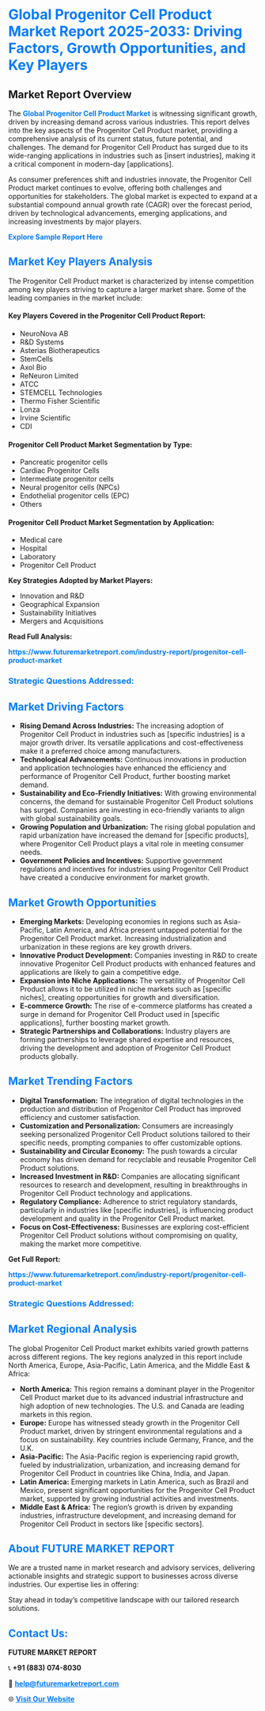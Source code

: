<h1 style="color: #007BFF;">Global Progenitor Cell Product Market Report 2025-2033: Driving Factors, Growth Opportunities, and Key Players</h1>

<section id="overview">
<h2>Market Report Overview</h2>
<p>The <a href="https://www.futuremarketreport.com/industry-report/progenitor-cell-product-market" style="color: #007BFF; text-decoration: none;"><strong>Global Progenitor Cell Product Market</strong></a> is witnessing significant growth, driven by increasing demand across various industries. This report delves into the key aspects of the Progenitor Cell Product market, providing a comprehensive analysis of its current status, future potential, and challenges. The demand for Progenitor Cell Product has surged due to its wide-ranging applications in industries such as [insert industries], making it a critical component in modern-day [applications].</p>
<p>As consumer preferences shift and industries innovate, the Progenitor Cell Product market continues to evolve, offering both challenges and opportunities for stakeholders. The global market is expected to expand at a substantial compound annual growth rate (CAGR) over the forecast period, driven by technological advancements, emerging applications, and increasing investments by major players.</p>
</section>

<section id="overview">
<p><a href="https://www.futuremarketreport.com/request-sample/reportId=122233" style="color: #007BFF; text-decoration: none;"><strong>Explore Sample Report Here</strong></a></p>
</section>

<section id="key-players">
<h2 style="color: #007BFF;">Market Key Players Analysis</h2>
<p>The Progenitor Cell Product market is characterized by intense competition among key players striving to capture a larger market share. Some of the leading companies in the market include:</p>
<h4>Key Players Covered in the Progenitor Cell Product Report:</h4>
<ul><li>NeuroNova AB</li><li>R&amp;D Systems</li><li>Asterias Biotherapeutics</li><li>StemCells</li><li>Axol Bio</li><li>ReNeuron Limited</li><li>ATCC</li><li>STEMCELL Technologies</li><li>Thermo Fisher Scientific</li><li>Lonza</li><li>Irvine Scientific</li><li>CDI</li></ul>
<h4>Progenitor Cell Product Market Segmentation by Type:</h4>
<ul><li>Pancreatic progenitor cells</li><li>Cardiac Progenitor Cells</li><li>Intermediate progenitor cells</li><li>Neural progenitor cells (NPCs)</li><li>Endothelial progenitor cells (EPC)</li><li>Others</li></ul>

<h4>Progenitor Cell Product Market Segmentation by Application:</h4>
<ul><li>Medical care</li><li>Hospital</li><li>Laboratory</li><li>Progenitor Cell Product</li></ul>
<p><strong>Key Strategies Adopted by Market Players:</strong></p>
<ul>
<li>Innovation and R&D</li>
<li>Geographical Expansion</li>
<li>Sustainability Initiatives</li>
<li>Mergers and Acquisitions</li>
</ul>
</section>

<section>
<p><strong>Read Full Analysis: </strong></p><a href="https://www.futuremarketreport.com/industry-report/progenitor-cell-product-market" style="color: #007BFF; text-decoration: none;"><strong>https://www.futuremarketreport.com/industry-report/progenitor-cell-product-market</strong></a>
<h3 style="color: #007BFF;">Strategic Questions Addressed:</h3>
</section>

<section id="driving-factors">
<h2 style="color: #007BFF;">Market Driving Factors</h2>
<ul>
<li><strong>Rising Demand Across Industries:</strong> The increasing adoption of Progenitor Cell Product in industries such as [specific industries] is a major growth driver. Its versatile applications and cost-effectiveness make it a preferred choice among manufacturers.</li>
<li><strong>Technological Advancements:</strong> Continuous innovations in production and application technologies have enhanced the efficiency and performance of Progenitor Cell Product, further boosting market demand.</li>
<li><strong>Sustainability and Eco-Friendly Initiatives:</strong> With growing environmental concerns, the demand for sustainable Progenitor Cell Product solutions has surged. Companies are investing in eco-friendly variants to align with global sustainability goals.</li>
<li><strong>Growing Population and Urbanization:</strong> The rising global population and rapid urbanization have increased the demand for [specific products], where Progenitor Cell Product plays a vital role in meeting consumer needs.</li>
<li><strong>Government Policies and Incentives:</strong> Supportive government regulations and incentives for industries using Progenitor Cell Product have created a conducive environment for market growth.</li>
</ul>
</section>

<section id="growth-opportunities">
<h2 style="color: #007BFF;">Market Growth Opportunities</h2>
<ul>
<li><strong>Emerging Markets:</strong> Developing economies in regions such as Asia-Pacific, Latin America, and Africa present untapped potential for the Progenitor Cell Product market. Increasing industrialization and urbanization in these regions are key growth drivers.</li>
<li><strong>Innovative Product Development:</strong> Companies investing in R&D to create innovative Progenitor Cell Product products with enhanced features and applications are likely to gain a competitive edge.</li>
<li><strong>Expansion into Niche Applications:</strong> The versatility of Progenitor Cell Product allows it to be utilized in niche markets such as [specific niches], creating opportunities for growth and diversification.</li>
<li><strong>E-commerce Growth:</strong> The rise of e-commerce platforms has created a surge in demand for Progenitor Cell Product used in [specific applications], further boosting market growth.</li>
<li><strong>Strategic Partnerships and Collaborations:</strong> Industry players are forming partnerships to leverage shared expertise and resources, driving the development and adoption of Progenitor Cell Product products globally.</li>
</ul>
</section>

<section id="trending-factors">
<h2 style="color: #007BFF;">Market Trending Factors</h2>
<ul>
<li><strong>Digital Transformation:</strong> The integration of digital technologies in the production and distribution of Progenitor Cell Product has improved efficiency and customer satisfaction.</li>
<li><strong>Customization and Personalization:</strong> Consumers are increasingly seeking personalized Progenitor Cell Product solutions tailored to their specific needs, prompting companies to offer customizable options.</li>
<li><strong>Sustainability and Circular Economy:</strong> The push towards a circular economy has driven demand for recyclable and reusable Progenitor Cell Product solutions.</li>
<li><strong>Increased Investment in R&D:</strong> Companies are allocating significant resources to research and development, resulting in breakthroughs in Progenitor Cell Product technology and applications.</li>
<li><strong>Regulatory Compliance:</strong> Adherence to strict regulatory standards, particularly in industries like [specific industries], is influencing product development and quality in the Progenitor Cell Product market.</li>
<li><strong>Focus on Cost-Effectiveness:</strong> Businesses are exploring cost-efficient Progenitor Cell Product solutions without compromising on quality, making the market more competitive.</li>
</ul>
</section>

<section>
<p><strong>Get Full Report: </strong></p><a href="https://www.futuremarketreport.com/industry-report/progenitor-cell-product-market" style="color: #007BFF; text-decoration: none;"><strong>https://www.futuremarketreport.com/industry-report/progenitor-cell-product-market</strong></a>
<h3 style="color: #007BFF;">Strategic Questions Addressed:</h3>
</section>


<section id="regional-analysis">
<h2 style="color: #007BFF;">Market Regional Analysis</h2>
<p>The global Progenitor Cell Product market exhibits varied growth patterns across different regions. The key regions analyzed in this report include North America, Europe, Asia-Pacific, Latin America, and the Middle East & Africa:</p>
<ul>
<li><strong>North America:</strong> This region remains a dominant player in the Progenitor Cell Product market due to its advanced industrial infrastructure and high adoption of new technologies. The U.S. and Canada are leading markets in this region.</li>
<li><strong>Europe:</strong> Europe has witnessed steady growth in the Progenitor Cell Product market, driven by stringent environmental regulations and a focus on sustainability. Key countries include Germany, France, and the U.K.</li>
<li><strong>Asia-Pacific:</strong> The Asia-Pacific region is experiencing rapid growth, fueled by industrialization, urbanization, and increasing demand for Progenitor Cell Product in countries like China, India, and Japan.</li>
<li><strong>Latin America:</strong> Emerging markets in Latin America, such as Brazil and Mexico, present significant opportunities for the Progenitor Cell Product market, supported by growing industrial activities and investments.</li>
<li><strong>Middle East & Africa:</strong> The region’s growth is driven by expanding industries, infrastructure development, and increasing demand for Progenitor Cell Product in sectors like [specific sectors].</li>
</ul>
</section>

<footer>
<h2 style="color: #007BFF;">About FUTURE MARKET REPORT</h2>
<p>We are a trusted name in market research and advisory services, delivering actionable insights and strategic support to businesses across diverse industries. Our expertise lies in offering:</p>

<p>Stay ahead in today’s competitive landscape with our tailored research solutions.</p>

<h2 style="color: #007BFF;">Contact Us:</h2>
<p><strong>FUTURE MARKET REPORT</strong></p>
<p>📞 <strong>+91 (883) 074-8030</strong></p>
<p>📧 <strong><a href="mailto:help@futuremarketreport.com" style="color: #007BFF;">help@futuremarketreport.com</a></strong></p>
<p>🌐 <strong><a href="https://www.futuremarketreport.com/" style="color: #007BFF;">Visit Our Website</a></strong></p>
</footer>